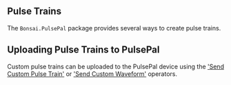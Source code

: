 
## Pulse Trains

The `Bonsai.PulsePal` package provides several ways to create pulse trains.

## Uploading Pulse Trains to PulsePal
Custom pulse trains can be uploaded to the PulsePal device using the ['Send Custom Pulse Train'](xref:Bonsai.PulsePal.SendCustomPulseTrain) or ['Send Custom Waveform'](xref:Bonsai.PulsePal.SendCustomWaveform) operators.




